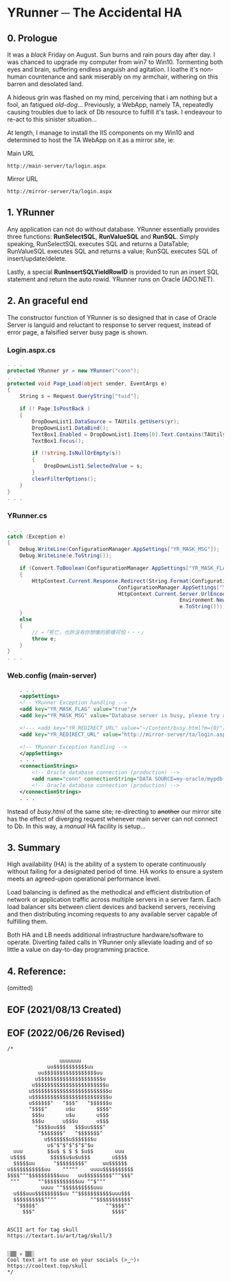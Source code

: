 # YRunner ─ The Accidental HA


## 0. Prologue
It was a *black* Friday on August. Sun burns and rain pours day after day. I was 
chanced to upgrade my computer from win7 to Win10. Tormenting both eyes and brain, 
suffering endless anguish and agitation. I loathe it's non-human countenance and 
sank miserably on my armchair, withering on this barren and desolated land. 

A hideous grin was flashed on my mind, perceiving that i am nothing but a fool, 
an fatigued *old-dog*... Previously, a WebApp, namely TA, repeatedly causing troubles 
due to lack of Db resource to fulfill it's task. I endeavour to re-act to this 
sinister situation... 

At length, I manage to install the IIS components on my Win10 and determined to host 
the TA WebApp on it as a mirror site, ie: 

Main URL
```console
http://main-server/ta/login.aspx
```

Mirror URL 
```console
http://mirror-server/ta/login.aspx
```


## 1. YRunner 
Any application can not do without database. YRunner essentially provides three 
functions: **RunSelectSQL**, **RunValueSQL** and **RunSQL**. Simply speaking, RunSelectSQL executes SQL and returns a DataTable; RunValueSQL executes SQL and returns a value; RunSQL executes SQL of insert/update/delete.   

Lastly, a special **RunInsertSQLYieldRowID** is provided to run an insert SQL statement and return the auto rowid. YRunner runs on  Oracle (ADO.NET).


## 2. An graceful end 
The constructor function of YRunner is so designed that in case of Oracle Server is 
languid and reluctant to response to server request, instead of error page, a falsified server busy page is shown. 
	
### Login.aspx.cs

```c#
. . . 
protected YRunner yr = new YRunner("conn");
. . . 
protected void Page_Load(object sender, EventArgs e)
{
	String s = Request.QueryString["tuid"];

	if (! Page.IsPostBack )
	{
		DropDownList1.DataSource = TAUtils.getUsers(yr);
		DropDownList1.DataBind();
		TextBox1.Enabled = DropDownList1.Items[0].Text.Contains(TAUtils.PWD_INDICATOR);
		TextBox1.Focus();

		if (!string.IsNullOrEmpty(s))
		{
			DropDownList1.SelectedValue = s; 
		}
		clearFilterOptions();
	}
}
. . .
```

### YRunner.cs

```c#
. . . 
catch (Exception e)
{
	Debug.WriteLine(ConfigurationManager.AppSettings["YR_MASK_MSG"]);
	Debug.WriteLine(e.ToString());

	if (Convert.ToBoolean(ConfigurationManager.AppSettings["YR_MASK_FLAG"]))
	{
		Http​Context.Current.Response.Redirect(String.Format(ConfigurationManager.AppSettings["YR_REDIRECT_URL"],                                                                         
									ConfigurationManager.AppSettings["YR_MASK_MSG"].ToString()) +                                                                                                                                                  
									HttpContext.Current.Server.UrlEncode(Environment.NewLine + 
														Environment.NewLine + 
														e.ToString()));
	}
	else
	{
		// 💀「死亡，也許沒有你想像的那樣可怕‧‧‧」
		throw e; 
	}
}
. . . 
```

###	Web.config (main-server)
```xml
	. . . 
	<appSettings>
	<!-- YRunner Exception handling -->
	<add key="YR_MASK_FLAG" value="true"/>
	<add key="YR_MASK_MSG" value="Database server is busy, please try again later... (YRnner.cs)"/>

	<!--- <add key="YR_REDIRECT_URL" value="~/Content/busy.html?m={0}"/> -->
	<add key="YR_REDIRECT_URL" value="http://mirror-server/ta/login.aspx?m={0}"/>  

	<!-- YRunner Exception handling --> 
	</appSettings>
	. . . 
	<connectionStrings>
		<!-- Oracle database connection (production) -->
		<add name="conn" connectionString="DATA SOURCE=my-oracle/mypdb;USER ID=myuserid;PASSWORD=mypwd;PERSIST SECURITY INFO=True;Connection Timeout=120;" providerName="Oracle.ManagedDataAccess.Client" />
		<!-- Oracle database connection (production) -->
	</connectionStrings>
	. . . 
```

Instead of *busy.html* of the same site; re-directing to ~~another~~ our mirror site has 
the effect of diverging request whenever main server can not connect to Db. In this 
way, a *manual* HA facility is setup... 


## 3. Summary 
High availability (HA) is the ability of a system to operate continuously without 
failing for a designated period of time. HA works to ensure a system meets an 
agreed-upon operational performance level. 

Load balancing is defined as the methodical and efficient distribution of network or 
application traffic across multiple servers in a server farm. Each load balancer sits 
between client devices and backend servers, receiving and then distributing incoming 
requests to any available server capable of fulfilling them.

Both HA and LB needs additional infrastructure hardware/software to operate. Diverting 
failed calls in YRunner only alleviate loading and of so little a value on day-to-day 
programming practice.  


## 4. Reference:
(omitted)


## EOF (2021/08/13 Created)
## EOF (2022/06/26 Revised)

```text
/*

                 uuuuuuu
             uu$$$$$$$$$$$uu
          uu$$$$$$$$$$$$$$$$$uu
         u$$$$$$$$$$$$$$$$$$$$$u
        u$$$$$$$$$$$$$$$$$$$$$$$u
       u$$$$$$$$$$$$$$$$$$$$$$$$$u
       u$$$$$$$$$$$$$$$$$$$$$$$$$u
       u$$$$$$"   "$$$"   "$$$$$$u
       "$$$$"      u$u       $$$$"
        $$$u       u$u       u$$$
        $$$u      u$$$u      u$$$
         "$$$$uu$$$   $$$uu$$$$"
          "$$$$$$$"   "$$$$$$$"
            u$$$$$$$u$$$$$$$u
             u$"$"$"$"$"$"$u
  uuu        $$u$ $ $ $ $u$$       uuu
 u$$$$        $$$$$u$u$u$$$       u$$$$
  $$$$$uu      "$$$$$$$$$"     uu$$$$$$
u$$$$$$$$$$$uu    """""    uuuu$$$$$$$$$$
$$$$"""$$$$$$$$$$uuu   uu$$$$$$$$$"""$$$"
 """      ""$$$$$$$$$$$uu ""$"""
           uuuu ""$$$$$$$$$$uuu
  u$$$uuu$$$$$$$$$uu ""$$$$$$$$$$$uuu$$$
  $$$$$$$$$$""""           ""$$$$$$$$$$$"
   "$$$$$"                      ""$$$$""
     $$$"                         $$$$"


ASCII art for tag skull
https://textart.io/art/tag/skull/3


░▒▒ 💀 ▒▒░
Cool text art to use on your socials (>‿◠)✌
https://cooltext.top/skull
*/
```